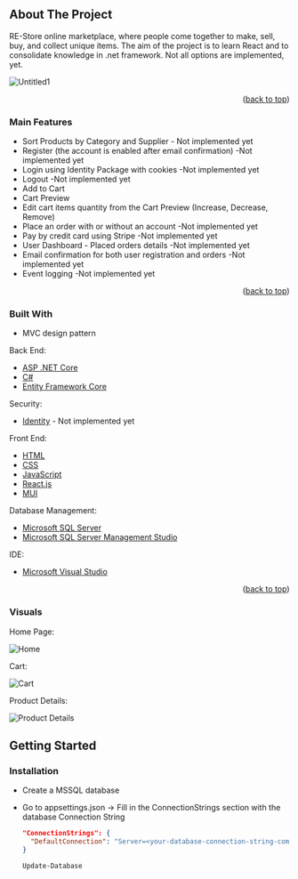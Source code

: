 
<!-- ABOUT THE PROJECT -->
## About The Project

RE-Store online marketplace, where people come together to make, sell, buy, and collect unique items.
The aim of the project is to learn React and to consolidate knowledge in .net framework.
Not all options are implemented, yet.



![Untitled1](https://user-images.githubusercontent.com/70704260/162291028-7e0a55e4-2804-47a8-8e66-6fade5c4d616.png)


<p align="right">(<a href="#top">back to top</a>)</p>


### Main Features

- Sort Products by Category and Supplier - Not implemented yet
- Register (the account is enabled after email confirmation) -Not implemented yet
- Login using Identity Package with cookies -Not implemented yet
- Logout -Not implemented yet
- Add to Cart
- Cart Preview
- Edit cart items quantity from the Cart Preview (Increase, Decrease, Remove)
- Place an order with or without an account -Not implemented yet
- Pay by credit card using Stripe -Not implemented yet
- User Dashboard - Placed orders details -Not implemented yet
- Email confirmation for both user registration and orders -Not implemented yet
- Event logging -Not implemented yet

<p align="right">(<a href="#top">back to top</a>)</p>

### Built With

* MVC design pattern

Back End:
* [ASP .NET Core][asp-net-core]
* [C#][c#]
* [Entity Framework Core][ef-core]

Security:
* [Identity][identity-core] - Not implemented yet

Front End:
* [HTML][html]
* [CSS][css]
* [JavaScript][js]
* [React.js][react]
* [MUI][material-ui]

Database Management:
* [Microsoft SQL Server][msql-server]
* [Microsoft SQL Server Management Studio][ssms]

IDE:
* [Microsoft Visual Studio][visual-studio]

<p align="right">(<a href="#top">back to top</a>)</p>



### Visuals

Home Page:

![Home](https://user-images.githubusercontent.com/70704260/162292610-424b5216-4eda-4989-8df0-d2c6fec5e770.png)

Cart:

![Cart](https://user-images.githubusercontent.com/70704260/162291939-0fa20b6a-9f93-4dd0-bc32-10ed36e3664d.png)

Product Details:

![Product Details](https://user-images.githubusercontent.com/70704260/162293158-a6a91e02-5ce6-4f15-8b1d-9c156c07ca48.png)


<!-- GETTING STARTED -->
## Getting Started

### Installation

-  Create a MSSQL database
- Go to appsettings.json -> Fill in the ConnectionStrings section with the database Connection String

  ```json
  "ConnectionStrings": {
    "DefaultConnection": "Server=<your-database-connection-string-comes-here>; Database =REstore; Trusted_Connection=True; MultipleActiveResultSets=True"
  }
  ```
  
  ```
  Update-Database
  ```




<!-- MARKDOWN LINKS & IMAGES -->


[asp-net-core]: https://dotnet.microsoft.com/en-us/learn/aspnet/what-is-aspnet-core
[ef-core]: https://docs.microsoft.com/en-us/ef/core/
[c#]: https://docs.microsoft.com/en-us/dotnet/csharp/
[html]: https://html.com/
[css]: https://www.w3.org/Style/CSS/Overview.en.html
[js]: https://www.javascript.com/
[react]: https://reactjs.org/
[react-net]: https://reactjs.net/
[msql-server]: https://www.microsoft.com/en-us/sql-server/sql-server-2019
[identity-core]: https://docs.microsoft.com/en-us/aspnet/core/security/authentication/identity?view=aspnetcore-6.0&tabs=visual-studio
[material-ui]: https://mui.com/
[ssms]: https://docs.microsoft.com/en-us/sql/ssms/download-sql-server-management-studio-ssms?view=sql-server-ver15
[visual-studio]: https://visualstudio.microsoft.com/


